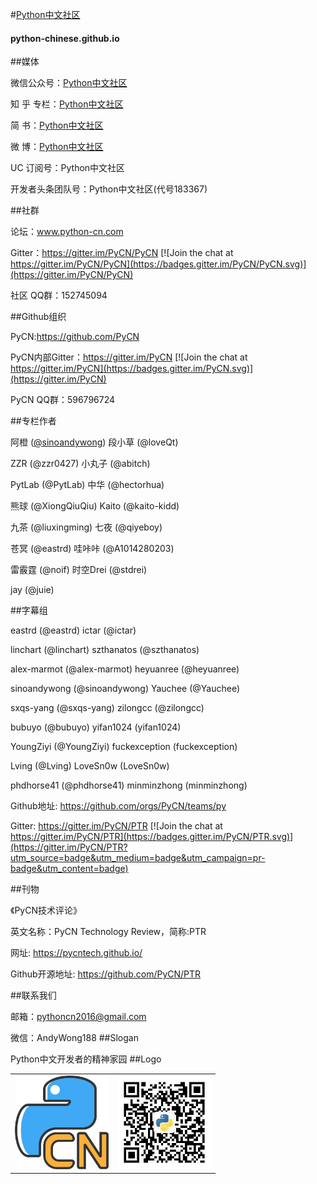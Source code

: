 #[Python中文社区](https://python-chinese.github.io/)
#### python-chinese.github.io

##媒体

微信公众号：[Python中文社区](https://github.com/python-chinese/python-chinese.github.io/blob/master/images/logo2.jpg)

知 乎 专栏：[Python中文社区](https://zhuanlan.zhihu.com/zimei)

简          书：[Python中文社区](http://www.jianshu.com/users/b54fa5490d25)

微          博：[Python中文社区](http://weibo.com/xibeifusi)

UC 订阅号：Python中文社区

开发者头条团队号：Python中文社区(代号183367)

##社群

论坛：www.python-cn.com

Gitter：https://gitter.im/PyCN/PyCN [![Join the chat at https://gitter.im/PyCN/PyCN](https://badges.gitter.im/PyCN/PyCN.svg)](https://gitter.im/PyCN/PyCN)

社区 QQ群：152745094

##Github组织

PyCN:https://github.com/PyCN 

PyCN内部Gitter：https://gitter.im/PyCN [![Join the chat at https://gitter.im/PyCN](https://badges.gitter.im/PyCN.svg)](https://gitter.im/PyCN)

PyCN QQ群：596796724

##专栏作者

阿橙 ([@sinoandywong](https://github.com/sinoandywong))    段小草 (@loveQt)

ZZR (@zzr0427)         小丸子 (@abitch)

PytLab (@PytLab)      中华 (@hectorhua)

熊球 (@XiongQiuQiu) Kaito (@kaito-kidd)

九茶 (@liuxingming)   七夜 (@qiyeboy)

苍冥 (@eastrd)  哇咔咔 (@A1014280203)

雷霰霆 (@noif)  时空Drei (@stdrei)

jay (@juie)

##字幕组

eastrd (@eastrd)    ictar (@ictar)

linchart (@linchart)         szthanatos (@szthanatos)

alex-marmot (@alex-marmot)      heyuanree (@heyuanree)

sinoandywong (@sinoandywong) Yauchee (@Yauchee)

sxqs-yang (@sxqs-yang)   zilongcc (@zilongcc)

bubuyo (@bubuyo)  yifan1024 (yifan1024)

YoungZiyi (@YoungZiyi)  fuckexception (fuckexception)

Lving (@Lving)  LoveSn0w (LoveSn0w)

phdhorse41 (@phdhorse41)  minminzhong (minminzhong)

  Github地址: https://github.com/orgs/PyCN/teams/py

  Gitter: https://gitter.im/PyCN/PTR [![Join the chat at https://gitter.im/PyCN/PTR](https://badges.gitter.im/PyCN/PTR.svg)](https://gitter.im/PyCN/PTR?utm_source=badge&utm_medium=badge&utm_campaign=pr-badge&utm_content=badge)

##刊物

《PyCN技术评论》

  英文名称：PyCN Technology Review，简称:PTR

  网址: https://pycntech.github.io/

  Github开源地址: https://github.com/PyCN/PTR

##联系我们

邮箱：pythoncn2016@gmail.com

微信：AndyWong188
##Slogan

Python中文开发者的精神家园
##Logo
<table style="border:0"><tr>
<td style="border:0"><img src="images/logo1.png" width=150 height=150 ></td>
<td style="border:0"><img src="images/logo2.jpg" width=150 height=150 ></td>
</tr></table>

